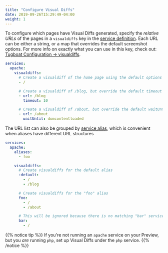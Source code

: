 ```yaml
---
title: "Configure Visual Diffs"
date: 2019-09-26T15:29:49-04:00
weight: 1
---
```


To configure which pages have Visual Diffs generated, specify the _relative URLs_ of the pages in a `visualdiffs` key in
the [service definition](/setting-up-services/). Each URL can be either a string, or a map that overrides the default
screenshot options. For more info on exactly what you can use in this key, check out:
[Tugboat Configuration -> visualdiffs](/reference/tugboat-configuration/#visualdiffs).

```yaml
services:
  apache:
    visualdiffs:
      # Create a visualdiff of the home page using the default options
      - /

      # Create a visualdiff of /blog, but override the default timeout option
      - url: /blog
        timeout: 10

      # Create a visualdiff of /about, but override the default waitUntil option
      - url: /about
        waitUntil: domcontentloaded
```

The URL list can also be grouped by [service alias](/reference/tugboat-configuration/#aliases), which is convenient when
aliases have different URL structures

```yaml
services:
  apache:
    aliases:
      - foo

    visualdiffs:
      # Create visualdiffs for the default alias
      :default:
        - /
        - /blog

      # Create visualdiffs for the "foo" alias
      foo:
        - /
        - /about

      # This will be ignored because there is no matching "bar" service alias
      bar:
        - /
```

{{% notice tip %}} If you're not running an `apache` service on your Preview, but you _are_ running `php`, set up Visual
Diffs under the `php` service. {{% /notice %}}
